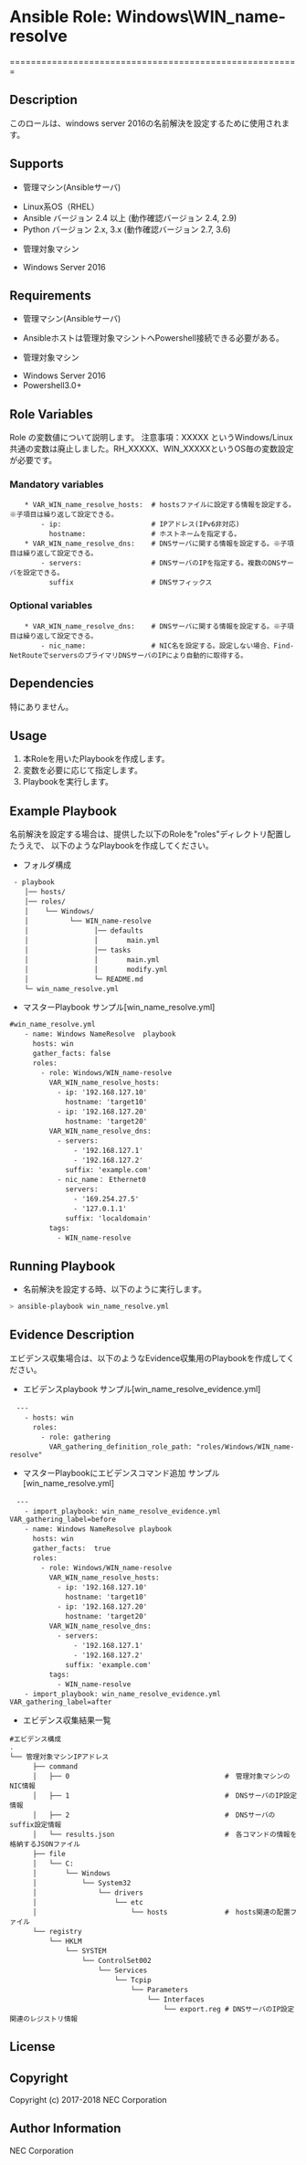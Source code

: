 # Ansible Role: Windows\WIN\_name-resolve
=======================================================

## Description
このロールは、windows server 2016の名前解決を設定するために使用されます。

## Supports  
- 管理マシン(Ansibleサーバ)  
 * Linux系OS（RHEL）  
 * Ansible バージョン 2.4 以上 (動作確認バージョン 2.4, 2.9)
 * Python バージョン 2.x, 3.x  (動作確認バージョン 2.7, 3.6)
- 管理対象マシン
 * Windows Server 2016

## Requirements
- 管理マシン(Ansibleサーバ)
 * Ansibleホストは管理対象マシントへPowershell接続できる必要がある。
- 管理対象マシン
 * Windows Server 2016
 * Powershell3.0+

## Role Variables
Role の変数値について説明します。
注意事項：XXXXX というWindows/Linux共通の変数は廃止しました。RH_XXXXX、WIN_XXXXXというOS毎の変数設定が必要です。

### Mandatory variables
~~~
　  * VAR_WIN_name_resolve_hosts:  # hostsファイルに設定する情報を設定する。※子項目は繰り返して設定できる。
　      - ip:                      # IPアドレス(IPv6非対応)  
　        hostname:                # ホストネームを指定する。
　  * VAR_WIN_name_resolve_dns:    # DNSサーバに関する情報を設定する。※子項目は繰り返して設定できる。
　      - servers:                 # DNSサーバのIPを指定する。複数のDNSサーバを設定できる。
　        suffix                   # DNSサフィックス
~~~

### Optional variables

~~~
　  * VAR_WIN_name_resolve_dns:    # DNSサーバに関する情報を設定する。※子項目は繰り返して設定できる。
　      - nic_name:                # NIC名を設定する。設定しない場合、Find-NetRouteでserversのプライマリDNSサーバのIPにより自動的に取得する。
~~~

## Dependencies

特にありません。

## Usage

1. 本Roleを用いたPlaybookを作成します。
2. 変数を必要に応じて指定します。
3. Playbookを実行します。

## Example Playbook

名前解決を設定する場合は、提供した以下のRoleを"roles"ディレクトリ配置したうえで、
以下のようなPlaybookを作成してください。

- フォルダ構成
~~~
 - playbook
　  │── hosts/
　  │── roles/
　  │    └── Windows/
　  │          └── WIN_name-resolve
　  │                │── defaults
　  │                │       main.yml
　  │                │── tasks
　  │                │       main.yml
　  │                │       modify.yml
　  │                └─ README.md
　  └─ win_name_resolve.yml
~~~

- マスターPlaybook サンプル[win\_name\_resolve.yml]
~~~
#win_name_resolve.yml
　  - name: Windows NameResolve  playbook
　    hosts: win
　    gather_facts: false
　    roles:
　      - role: Windows/WIN_name-resolve
　        VAR_WIN_name_resolve_hosts:
　          - ip: '192.168.127.10'
　            hostname: 'target10'
　          - ip: '192.168.127.20'
　            hostname: 'target20'
　        VAR_WIN_name_resolve_dns:
　          - servers:
　              - '192.168.127.1'
　              - '192.168.127.2'
　            suffix: 'example.com'
　          - nic_name： Ethernet0
　            servers:
　              - '169.254.27.5'
　              - '127.0.1.1'
　            suffix: 'localdomain'
　        tags:
　          - WIN_name-resolve
~~~

## Running Playbook

- 名前解決を設定する時、以下のように実行します。

~~~sh
> ansible-playbook win_name_resolve.yml
~~~

## Evidence Description

エビデンス収集場合は、以下のようなEvidence収集用のPlaybookを作成してください。  

- エビデンスplaybook サンプル[win\_name\_resolve_evidence.yml]
~~~
　---
　  - hosts: win
　    roles:
　      - role: gathering
　        VAR_gathering_definition_role_path: "roles/Windows/WIN_name-resolve"
~~~

- マスターPlaybookにエビデンスコマンド追加 サンプル[win\_name\_resolve.yml]
~~~
　---
　  - import_playbook: win_name_resolve_evidence.yml VAR_gathering_label=before
　  - name: Windows NameResolve playbook
　    hosts: win
　    gather_facts:  true
　    roles:
　      - role: Windows/WIN_name-resolve
　        VAR_WIN_name_resolve_hosts:
　          - ip: '192.168.127.10'
　            hostname: 'target10'
　          - ip: '192.168.127.20'
　            hostname: 'target20'
　        VAR_WIN_name_resolve_dns:
　          - servers:
　              - '192.168.127.1'
　              - '192.168.127.2'
　            suffix: 'example.com'
　        tags:
　          - WIN_name-resolve
　  - import_playbook: win_name_resolve_evidence.yml VAR_gathering_label=after
~~~

- エビデンス収集結果一覧
~~~
#エビデンス構成
.
└── 管理対象マシンIPアドレス
　    ├── command
　    │   ├── 0                                      #　管理対象マシンのNIC情報
　    │   ├── 1                                      #　DNSサーバのIP設定情報
　    │   ├── 2                                      #　DNSサーバのsuffix設定情報
　    │   └── results.json                           #　各コマンドの情報を格納するJSONファイル
　    ├── file
　    │   └── C:
　    │       └── Windows
　    │           └── System32
　    │               └── drivers
　    │                   └── etc
　    │                       └── hosts              #　hosts関連の配置ファイル
　    └── registry
　        └── HKLM
　            └── SYSTEM
　                └── ControlSet002
　                    └── Services
　                        └── Tcpip
　                            └── Parameters
　                                └── Interfaces
　                                    └── export.reg # DNSサーバのIP設定関連のレジストリ情報
~~~

## License

## Copyright

Copyright (c) 2017-2018 NEC Corporation

## Author Information

NEC Corporation
